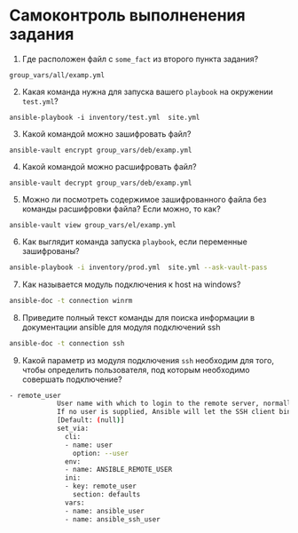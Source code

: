 # Самоконтроль выполненения задания

1. Где расположен файл с `some_fact` из второго пункта задания?

`group_vars/all/examp.yml`

2. Какая команда нужна для запуска вашего `playbook` на окружении `test.yml`?

`ansible-playbook -i inventory/test.yml  site.yml`

3. Какой командой можно зашифровать файл?

`ansible-vault encrypt group_vars/deb/examp.yml`

4. Какой командой можно расшифровать файл?

`ansible-vault decrypt group_vars/deb/examp.yml`

5. Можно ли посмотреть содержимое зашифрованного файла без команды расшифровки файла? Если можно, то как?

`ansible-vault view group_vars/el/examp.yml`

6. Как выглядит команда запуска `playbook`, если переменные зашифрованы?
```bash
ansible-playbook -i inventory/prod.yml  site.yml --ask-vault-pass
```

7. Как называется модуль подключения к host на windows?
```bash
ansible-doc -t connection winrm
```

8. Приведите полный текст команды для поиска информации в документации ansible для модуля подключений ssh
```bash
ansible-doc -t connection ssh
```

9. Какой параметр из модуля подключения `ssh` необходим для того, чтобы определить пользователя, под которым необходимо совершать подключение?

```bash
- remote_user
            User name with which to login to the remote server, normally set by the remote_user keyword.
            If no user is supplied, Ansible will let the SSH client binary choose the user as it normally.
            [Default: (null)]
            set_via:
              cli:
              - name: user
                option: --user
              env:
              - name: ANSIBLE_REMOTE_USER
              ini:
              - key: remote_user
                section: defaults
              vars:
              - name: ansible_user
              - name: ansible_ssh_user
```
